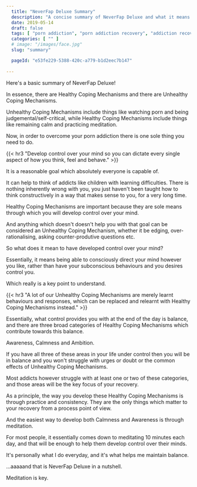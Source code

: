 ```yaml
---
  title: "NeverFap Deluxe Summary"
  description: "A concise summary of NeverFap Deluxe and what it means for your porn addiction recovery."
  date: 2019-05-14
  draft: false
  tags: [ "porn addiction", "porn addiction recovery", "addiction recovery", "addiction", "awareness", "nofap", "neverfap", "neverfap deluxe" ]
  categories: [ "" ]
  # image: "/images/face.jpg"
  slug: "summary"

  pageId: "e53fe229-5388-420c-a779-b1d2eec7b147"
  
---
```


Here's a basic summary of NeverFap Deluxe!

In essence, there are Healthy Coping Mechanisms and there are Unhealthy Coping Mechanisms.

Unhealthy Coping Mechanisms include things like watching porn and being judgemental/self-critical, while Healthy Coping Mechanisms include things like remaining calm and practicing meditation.

Now, in order to overcome your porn addiction there is one sole thing you need to do.


{{< hr3 "Develop control over your mind so you can dictate every single aspect of how you think, feel and behave." >}}


It is a reasonable goal which absolutely everyone is capable of.

It can help to think of addicts like children with learning difficulties. There is nothing inherently wrong with you, you just haven't been taught how to think constructively in a way that makes sense to you, for a very long time.

Healthy Coping Mechanisms are important because they are sole means through which you will develop control over your mind.

And anything which doesn't doesn't help you with that goal can be considered an Unhealthy Coping Mechanism, whether it be edging, over-rationalising, asking counter-produtive questions etc.

So what does it mean to have developed control over your mind?

Essentially, it means being able to consciously direct your mind however you like, rather than have your subconscious behaviours and you desires control you.

Which really is a key point to understand.


{{< hr3 "A lot of our Unhealthy Coping Mechanisms are merely learnt behaviours and responses, which can be replaced and relearnt with Healthy Coping Mechanisms instead." >}}

Essentially, what control provides you with at the end of the day is balance, and there are three broad categories of Healthy Coping Mechanisms which contribute towards this balance.

Awareness, Calmness and Ambition.

If you have all three of these areas in your life under control then you will be in balance and you won't struggle with urges or doubt or the common effects of Unhealthy Coping Mechanisms.

Most addicts however struggle with at least one or two of these categories, and those areas will be the key focus of your recovery.

As a principle, the way you develop these Healthy Coping Mechanisms is through practice and consistency. They are the only things which matter to your recovery from a process point of view.

And the easiest way to develop both Calmness and Awareness is through meditation.

For most people, it essentially comes down to meditating 10 minutes each day, and that will be enough to help them develop control over their minds.

It's personally what I do everyday, and it's what helps me maintain balance. 

...aaaaand that is NeverFap Deluxe in a nutshell.

Meditation is key.

